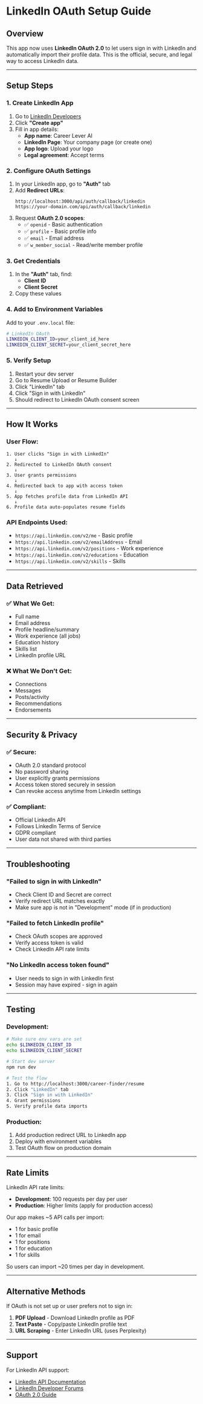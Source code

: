 # LinkedIn OAuth Setup Guide

## Overview
This app now uses **LinkedIn OAuth 2.0** to let users sign in with LinkedIn and automatically import their profile data. This is the official, secure, and legal way to access LinkedIn data.

---

## Setup Steps

### 1. Create LinkedIn App
1. Go to [LinkedIn Developers](https://www.linkedin.com/developers/apps)
2. Click **"Create app"**
3. Fill in app details:
   - **App name**: Career Lever AI
   - **LinkedIn Page**: Your company page (or create one)
   - **App logo**: Upload your logo
   - **Legal agreement**: Accept terms

### 2. Configure OAuth Settings
1. In your LinkedIn app, go to **"Auth"** tab
2. Add **Redirect URLs**:
   ```
   http://localhost:3000/api/auth/callback/linkedin
   https://your-domain.com/api/auth/callback/linkedin
   ```
3. Request **OAuth 2.0 scopes**:
   - ✅ `openid` - Basic authentication
   - ✅ `profile` - Basic profile info
   - ✅ `email` - Email address
   - ✅ `w_member_social` - Read/write member profile

### 3. Get Credentials
1. In the **"Auth"** tab, find:
   - **Client ID**
   - **Client Secret**
2. Copy these values

### 4. Add to Environment Variables
Add to your `.env.local` file:

```bash
# LinkedIn OAuth
LINKEDIN_CLIENT_ID=your_client_id_here
LINKEDIN_CLIENT_SECRET=your_client_secret_here
```

### 5. Verify Setup
1. Restart your dev server
2. Go to Resume Upload or Resume Builder
3. Click "LinkedIn" tab
4. Click "Sign in with LinkedIn"
5. Should redirect to LinkedIn OAuth consent screen

---

## How It Works

### User Flow:
```
1. User clicks "Sign in with LinkedIn"
   ↓
2. Redirected to LinkedIn OAuth consent
   ↓
3. User grants permissions
   ↓
4. Redirected back to app with access token
   ↓
5. App fetches profile data from LinkedIn API
   ↓
6. Profile data auto-populates resume fields
```

### API Endpoints Used:
- `https://api.linkedin.com/v2/me` - Basic profile
- `https://api.linkedin.com/v2/emailAddress` - Email
- `https://api.linkedin.com/v2/positions` - Work experience
- `https://api.linkedin.com/v2/educations` - Education
- `https://api.linkedin.com/v2/skills` - Skills

---

## Data Retrieved

### ✅ What We Get:
- Full name
- Email address
- Profile headline/summary
- Work experience (all jobs)
- Education history
- Skills list
- LinkedIn profile URL

### ❌ What We Don't Get:
- Connections
- Messages
- Posts/activity
- Recommendations
- Endorsements

---

## Security & Privacy

### ✅ Secure:
- OAuth 2.0 standard protocol
- No password sharing
- User explicitly grants permissions
- Access token stored securely in session
- Can revoke access anytime from LinkedIn settings

### ✅ Compliant:
- Official LinkedIn API
- Follows LinkedIn Terms of Service
- GDPR compliant
- User data not shared with third parties

---

## Troubleshooting

### "Failed to sign in with LinkedIn"
- Check Client ID and Secret are correct
- Verify redirect URL matches exactly
- Make sure app is not in "Development" mode (if in production)

### "Failed to fetch LinkedIn profile"
- Check OAuth scopes are approved
- Verify access token is valid
- Check LinkedIn API rate limits

### "No LinkedIn access token found"
- User needs to sign in with LinkedIn first
- Session may have expired - sign in again

---

## Testing

### Development:
```bash
# Make sure env vars are set
echo $LINKEDIN_CLIENT_ID
echo $LINKEDIN_CLIENT_SECRET

# Start dev server
npm run dev

# Test the flow
1. Go to http://localhost:3000/career-finder/resume
2. Click "LinkedIn" tab
3. Click "Sign in with LinkedIn"
4. Grant permissions
5. Verify profile data imports
```

### Production:
1. Add production redirect URL to LinkedIn app
2. Deploy with environment variables
3. Test OAuth flow on production domain

---

## Rate Limits

LinkedIn API rate limits:
- **Development**: 100 requests per day per user
- **Production**: Higher limits (apply for production access)

Our app makes ~5 API calls per import:
- 1 for basic profile
- 1 for email
- 1 for positions
- 1 for education
- 1 for skills

So users can import ~20 times per day in development.

---

## Alternative Methods

If OAuth is not set up or user prefers not to sign in:
1. **PDF Upload** - Download LinkedIn profile as PDF
2. **Text Paste** - Copy/paste LinkedIn profile text
3. **URL Scraping** - Enter LinkedIn URL (uses Perplexity)

---

## Support

For LinkedIn API support:
- [LinkedIn API Documentation](https://docs.microsoft.com/en-us/linkedin/)
- [LinkedIn Developer Forums](https://www.linkedin.com/developers/)
- [OAuth 2.0 Guide](https://docs.microsoft.com/en-us/linkedin/shared/authentication/authentication)
